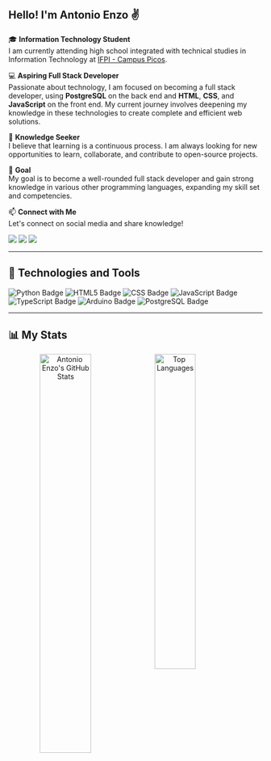 ## **Hello! I'm Antonio Enzo ✌️**

🎓 **Information Technology Student**  
I am currently attending high school integrated with technical studies in Information Technology at [IFPI - Campus Picos](https://www.ifpi.edu.br).

💻 **Aspiring Full Stack Developer**  
Passionate about technology, I am focused on becoming a full stack developer, using **PostgreSQL** on the back end and **HTML**, **CSS**, and **JavaScript** on the front end. My current journey involves deepening my knowledge in these technologies to create complete and efficient web solutions.

🧠 **Knowledge Seeker**  
I believe that learning is a continuous process. I am always looking for new opportunities to learn, collaborate, and contribute to open-source projects.

🎯 **Goal**  
My goal is to become a well-rounded full stack developer and gain strong knowledge in various other programming languages, expanding my skill set and competencies.

📫 **Connect with Me**  
Let's connect on social media and share knowledge!

<a href="https://instagram.com/antonioenzobz" target="_blank"><img src="https://img.shields.io/badge/-Instagram-%23E4405F?style=for-the-badge&logo=instagram&logoColor=white" target="_blank"></a>
<a href="https://linkedin.com/in/antonioenzobz" target="_blank"><img src="https://img.shields.io/badge/-LinkedIn-%230077B5?style=for-the-badge&logo=linkedin&logoColor=white" target="_blank"></a>
<a href="https://wa.me/89988161102" target="_blank"><img src="https://img.shields.io/badge/-WhatsApp-%25D366?style=for-the-badge&logo=whatsapp&logoColor=white" target="_blank"></a>

---

## 🚀 **Technologies and Tools**

<div> 
  <img src="https://img.shields.io/badge/Python-3776AB?style=for-the-badge&logo=python&logoColor=white" alt="Python Badge"/> 
  <img src="https://img.shields.io/badge/HTML-239120?style=for-the-badge&logo=html5&logoColor=white" alt="HTML5 Badge"/> 
  <img src="https://img.shields.io/badge/CSS-239120?&style=for-the-badge&logo=css3&logoColor=white" alt="CSS Badge"/>
  <img src="https://img.shields.io/badge/JavaScript-323330?style=for-the-badge&logo=javascript&logoColor=F7DF1E" alt="JavaScript Badge"/>
  <img src="https://img.shields.io/badge/TypeScript-007ACC?style=for-the-badge&logo=typescript&logoColor=white" alt="TypeScript Badge"/>
  <img src="https://img.shields.io/badge/Arduino-00979D?style=for-the-badge&logo=arduino&logoColor=white" alt="Arduino Badge"/> 
  <img src="https://img.shields.io/badge/PostgreSQL-336791?style=for-the-badge&logo=postgresql&logoColor=white" alt="PostgreSQL Badge"/>
</div>

---

## 📊 **My Stats**

<div align="center">
  <img alt="Antonio Enzo's GitHub Stats" align="left" width="45%" src="https://github-readme-stats.vercel.app/api?username=antonioenzobz&show_icons=true&theme=gruvbox"/>
  <img alt="Top Languages" align="left" width="40%" src="https://github-readme-stats.vercel.app/api/top-langs/?username=antonioenzobz&layout=compact&langs_count=8&theme=gruvbox"/>
</div>
